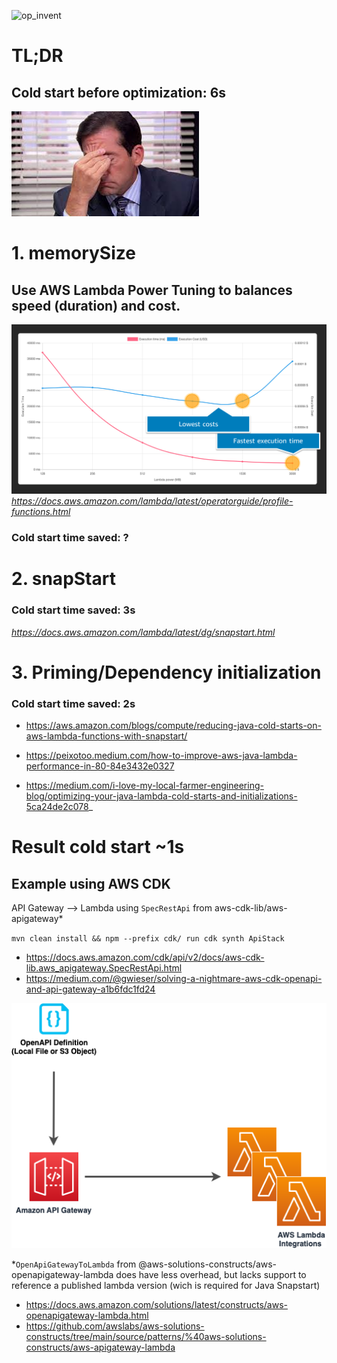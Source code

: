 ![op_invent](op-invent-16x10_title.png)

# TL;DR

## Cold start before optimization: 6s

![img_2.png](img_2.png)

# 1. memorySize

## Use AWS Lambda Power Tuning to balances speed (duration) and cost.

![img_1.png](img_1.png)
_https://docs.aws.amazon.com/lambda/latest/operatorguide/profile-functions.html_

### Cold start time saved: ?

# 2. snapStart

### Cold start time saved: 3s

_https://docs.aws.amazon.com/lambda/latest/dg/snapstart.html_

# 3. Priming/Dependency initialization

### Cold start time saved: 2s

- https://aws.amazon.com/blogs/compute/reducing-java-cold-starts-on-aws-lambda-functions-with-snapstart/

- https://peixotoo.medium.com/how-to-improve-aws-java-lambda-performance-in-80-84e3432e0327

- https://medium.com/i-love-my-local-farmer-engineering-blog/optimizing-your-java-lambda-cold-starts-and-initializations-5ca24de2c078_

# Result cold start ~1s

## Example using AWS CDK

API Gateway --> Lambda using `SpecRestApi` from aws-cdk-lib/aws-apigateway*

`mvn clean install && npm --prefix cdk/ run cdk synth ApiStack`
- https://docs.aws.amazon.com/cdk/api/v2/docs/aws-cdk-lib.aws_apigateway.SpecRestApi.html
- https://medium.com/@gwieser/solving-a-nightmare-aws-cdk-openapi-and-api-gateway-a1b6fdc1fd24


![img_5.png](img_5.png)

*`OpenApiGatewayToLambda` from
@aws-solutions-constructs/aws-openapigateway-lambda does have less overhead, but
lacks support to reference a published lambda version (wich is required for Java
Snapstart)

- https://docs.aws.amazon.com/solutions/latest/constructs/aws-openapigateway-lambda.html
- https://github.com/awslabs/aws-solutions-constructs/tree/main/source/patterns/%40aws-solutions-constructs/aws-apigateway-lambda

